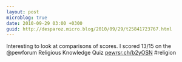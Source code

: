 ```yaml
---
layout: post
microblog: true
date: 2010-09-29 03:00 +0300
guid: http://desparoz.micro.blog/2010/09/29/t25841723767.html
---
```

Interesting to look at comparisons of scores. I scored 13/15 on the @pewforum Religious Knowledge Quiz [pewrsr.ch/b2yOSN](http://pewrsr.ch/b2yOSN) #religion

